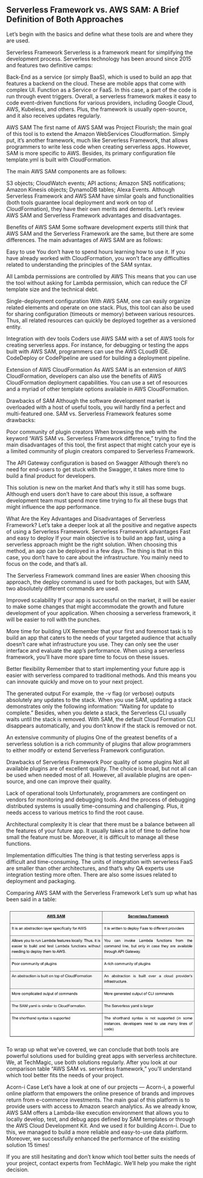 ## Serverless Framework vs. AWS SAM: A Brief Definition of Both Approaches
Let’s begin with the basics and define what these tools are and where they are used.

Serverless Framework
Serverless is a framework meant for simplifying the development process. Serverless technology has been around since 2015 and features two definitive camps:

Back-End as a service (or simply BaaS), which is used to build an app that features a backend on the cloud. These are mobile apps that come with complex UI.
Function as a Service or FaaS. In this case, a part of the code is run through event triggers.
Overall, a serverless framework makes it easy to code event-driven functions for various providers, including Google Cloud, AWS, Kubeless, and others. Plus, the framework is usually open-source, and it also receives updates regularly.

AWS SAM
The first name of AWS SAM was Project Flourish; the main goal of this tool is to extend the Amazon WebServices Cloudformation. Simply put, it’s another framework, much like Serverless Framework, that allows programmers to write less code when creating serverless apps. However, SAM is more specific to AWS. Besides, its primary configuration file template.yml is built with CloudFormation.

The main AWS SAM components are as follows:

S3 objects;
CloudWatch events;
API actions;
Amazon SNS notifications;
Amazon Kinesis objects;
DynamoDB tables;
Alexa Events.
Although Serverless Framework and AWS SAM have similar goals and functionalities (both tools guarantee local deployment and work on top of CloudFormation), they have their own merits and demerits. Let’s review AWS SAM and Serverless Framework advantages and disadvantages.

Benefits of AWS SAM
Some software development experts still think that AWS SAM and the Serverless Framework are the same, but there are some differences. The main advantages of AWS SAM are as follows:

Easy to use
You don’t have to spend hours learning how to use it. If you have already worked with CloudFormation, you won’t face any difficulties related to understanding the principles of the SAM syntax.

All Lambda permissions are controlled by AWS
This means that you can use the tool without asking for Lambda permission, which can reduce the CF template size and the technical debt.

Single-deployment configuration
With AWS SAM, one can easily organize related elements and operate on one stack. Plus, this tool can also be used for sharing configuration (timeouts or memory) between various resources. Thus, all related resources can quickly be deployed together as a versioned entity.

Integration with dev tools
Coders use AWS SAM with a set of AWS tools for creating serverless apps. For instance, for debugging or testing the apps built with AWS SAM, programmers can use the AWS CLoud9 IDE. CodeDeploy or CodePipeline are used for building a deployment pipeline.

Extension of AWS CloudFormation
As AWS SAM is an extension of AWS CloudFormation, developers can also use the benefits of AWS CloudFormation deployment capabilities. You can use a set of resources and a myriad of other template options available in AWS CloudFormation.

Drawbacks of SAM
Although the software development market is overloaded with a host of useful tools, you will hardly find a perfect and multi-featured one. SAM vs. Serverless Framework features some drawbacks:

Poor community of plugin creators
When browsing the web with the keyword “AWS SAM vs. Serverless Framework difference,” trying to find the main disadvantages of this tool, the first aspect that might catch your eye is a limited community of plugin creators compared to Serverless Framework.

The API Gateway configuration is based on Swagger
Although there’s no need for end-users to get stuck with the Swagger, it takes more time to build a final product for developers.

This solution is new on the market
And that’s why it still has some bugs. Although end users don’t have to care about this issue, a software development team must spend more time trying to fix all these bugs that might influence the app performance.

What Are the Key Advantages and Disadvantages of Serverless Framework?
Let’s take a deeper look at all the positive and negative aspects of using a Serverless Framework.
Serverless Framework advantages
Fast and easy to deploy
If your main objective is to build an app fast, using a serverless approach might be the right solution. When choosing this method, an app can be deployed in a few days. The thing is that in this case, you don’t have to care about the infrastructure. You mainly need to focus on the code, and that’s all.

The Serverless Framework command lines are easier
When choosing this approach, the deploy command is used for both packages, but with SAM, two absolutely different commands are used.

Improved scalability
If your app is successful on the market, it will be easier to make some changes that might accommodate the growth and future development of your application. When choosing a serverless framework, it will be easier to roll with the punches.

More time for building UX
Remember that your first and foremost task is to build an app that caters to the needs of your targeted audience that actually doesn’t care what infrastructure you use. They can only see the user interface and evaluate the app’s performance. When using a serverless framework, you’ll have more spare time to focus on these issues.

Better flexibility
Remember that to start implementing your future app is easier with serverless compared to traditional methods. And this means you can innovate quickly and move on to your next project.

The generated output
For example, the -v flag (or verbose) outputs absolutely any updates to the stack. When you use SAM, updating a stack demonstrates only the following information: “Waiting for update to complete.” Besides, when you delete a stack, the Serverless CLI usually waits until the stack is removed. With SAM, the default Cloud Formation CLI disappears automatically, and you don’t know if the stack is removed or not.

An extensive community of plugins
One of the greatest benefits of a serverless solution is a rich community of plugins that allow programmers to either modify or extend Serverless Framework configuration.

Drawbacks of Serverless Framework
Poor quality of some plugins
Not all available plugins are of excellent quality. The choice is broad, but not all can be used when needed most of all. However, all available plugins are open-source, and one can improve their quality.

Lack of operational tools
Unfortunately, programmers are contingent on vendors for monitoring and debugging tools. And the process of debugging distributed systems is usually time-consuming and challenging. Plus, it needs access to various metrics to find the root cause.

Architectural complexity
It is clear that there must be a balance between all the features of your future app. It usually takes a lot of time to define how small the feature must be. Moreover, it is difficult to manage all these functions.

Implementation difficulties
The thing is that testing serverless apps is difficult and time-consuming. The units of integration with serverless FaaS are smaller than other architectures, and that’s why QA experts use integration testing more often. There are also some issues related to deployment and packaging.

Comparing AWS SAM with the Serverless Framework
Let’s sum up what has been said in a table:

![Alt text](image.png)

To wrap up what we’ve covered, we can conclude that both tools are powerful solutions used for building great apps with serverless architecture. We, at TechMagic, use both solutions regularly. After you look at our comparison table “AWS SAM vs. serverless framework,” you’ll understand which tool better fits the needs of your project.

Acorn-i Case
Let’s have a look at one of our projects — Acorn-i, a powerful online platform that empowers the online presence of brands and improves return from e-commerce investments. The main goal of this platform is to provide users with access to Amazon search analytics. As we already know, AWS SAM offers a Lambda-like execution environment that allows you to locally develop, test, and debug apps defined by SAM templates or through the AWS Cloud Development Kit. And we used it for building Acorn-i. Due to this, we managed to build a more reliable and easy-to-use data platform. Moreover, we successfully enhanced the performance of the existing solution 15 times!

If you are still hesitating and don’t know which tool better suits the needs of your project, contact experts from TechMagic. We’ll help you make the right decision.


